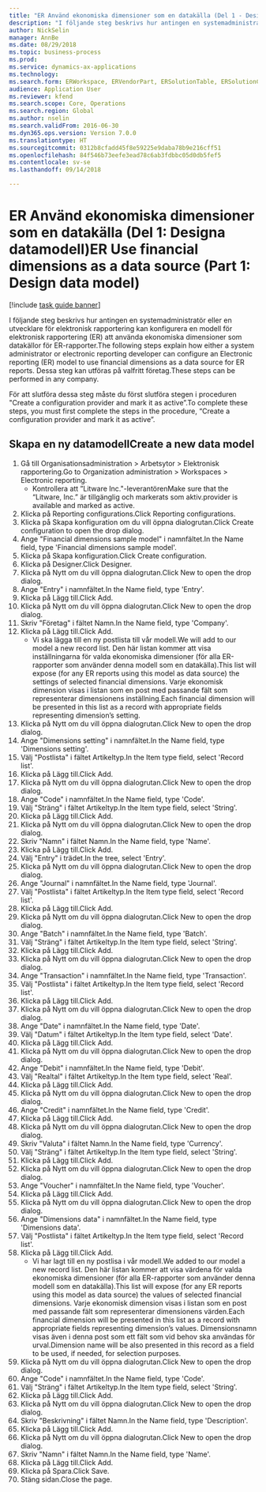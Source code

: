 ```yaml
--- 
title: "ER Använd ekonomiska dimensioner som en datakälla (Del 1 - Designa datamodell)"
description: "I följande steg beskrivs hur antingen en systemadministratör eller en utvecklare för elektronisk rapportering kan konfigurera en modell för elektronisk rapportering (ER) att använda ekonomiska dimensioner som datakällor för ER-rapporter."
author: NickSelin
manager: AnnBe
ms.date: 08/29/2018
ms.topic: business-process
ms.prod: 
ms.service: dynamics-ax-applications
ms.technology: 
ms.search.form: ERWorkspace, ERVendorPart, ERSolutionTable, ERSolutionCreateDropDialog, ERDataModelDesigner, ERDataModelContentsItemCreationDialog
audience: Application User
ms.reviewer: kfend
ms.search.scope: Core, Operations
ms.search.region: Global
ms.author: nselin
ms.search.validFrom: 2016-06-30
ms.dyn365.ops.version: Version 7.0.0
ms.translationtype: HT
ms.sourcegitcommit: 0312b8cfadd45f8e59225e9daba78b9e216cff51
ms.openlocfilehash: 84f546b73eefe3ead78c6ab3fdbbc05d0db5fef5
ms.contentlocale: sv-se
ms.lasthandoff: 09/14/2018

---
```

# <a name="er-use-financial-dimensions-as-a-data-source-part-1-design-data-model"></a><span data-ttu-id="30db1-103">ER Använd ekonomiska dimensioner som en datakälla (Del 1: Designa datamodell)</span><span class="sxs-lookup"><span data-stu-id="30db1-103">ER Use financial dimensions as a data source (Part 1: Design data model)</span></span>

[!include [task guide banner](../../includes/task-guide-banner.md)]

<span data-ttu-id="30db1-104">I följande steg beskrivs hur antingen en systemadministratör eller en utvecklare för elektronisk rapportering kan konfigurera en modell för elektronisk rapportering (ER) att använda ekonomiska dimensioner som datakällor för ER-rapporter.</span><span class="sxs-lookup"><span data-stu-id="30db1-104">The following steps explain how either a system administrator or electronic reporting developer can configure an Electronic reporting (ER) model to use financial dimensions as a data source for ER reports.</span></span> <span data-ttu-id="30db1-105">Dessa steg kan utföras på valfritt företag.</span><span class="sxs-lookup"><span data-stu-id="30db1-105">These steps can be performed in any company.</span></span>

<span data-ttu-id="30db1-106">För att slutföra dessa steg måste du först slutföra stegen i proceduren "Create a configuration provider and mark it as active”.</span><span class="sxs-lookup"><span data-stu-id="30db1-106">To complete these steps, you must first complete the steps in the procedure, “Create a configuration provider and mark it as active”.</span></span>


## <a name="create-a-new-data-model"></a><span data-ttu-id="30db1-107">Skapa en ny datamodell</span><span class="sxs-lookup"><span data-stu-id="30db1-107">Create a new data model</span></span>
1. <span data-ttu-id="30db1-108">Gå till Organisationsadministration > Arbetsytor > Elektronisk rapportering.</span><span class="sxs-lookup"><span data-stu-id="30db1-108">Go to Organization administration > Workspaces > Electronic reporting.</span></span>
    * <span data-ttu-id="30db1-109">Kontrollera att ”Litware Inc."-leverantören</span><span class="sxs-lookup"><span data-stu-id="30db1-109">Make sure that the “Litware, Inc.”</span></span> <span data-ttu-id="30db1-110">är tillgänglig och markerats som aktiv.</span><span class="sxs-lookup"><span data-stu-id="30db1-110">provider is available and marked as active.</span></span>  
2. <span data-ttu-id="30db1-111">Klicka på Reporting configurations.</span><span class="sxs-lookup"><span data-stu-id="30db1-111">Click Reporting configurations.</span></span>
3. <span data-ttu-id="30db1-112">Klicka på Skapa konfiguration om du vill öppna dialogrutan.</span><span class="sxs-lookup"><span data-stu-id="30db1-112">Click Create configuration to open the drop dialog.</span></span>
4. <span data-ttu-id="30db1-113">Ange "Financial dimensions sample model" i namnfältet.</span><span class="sxs-lookup"><span data-stu-id="30db1-113">In the Name field, type 'Financial dimensions sample model'.</span></span>
5. <span data-ttu-id="30db1-114">Klicka på Skapa konfiguration.</span><span class="sxs-lookup"><span data-stu-id="30db1-114">Click Create configuration.</span></span>
6. <span data-ttu-id="30db1-115">Klicka på Designer.</span><span class="sxs-lookup"><span data-stu-id="30db1-115">Click Designer.</span></span>
7. <span data-ttu-id="30db1-116">Klicka på Nytt om du vill öppna dialogrutan.</span><span class="sxs-lookup"><span data-stu-id="30db1-116">Click New to open the drop dialog.</span></span>
8. <span data-ttu-id="30db1-117">Ange "Entry" i namnfältet.</span><span class="sxs-lookup"><span data-stu-id="30db1-117">In the Name field, type 'Entry'.</span></span>
9. <span data-ttu-id="30db1-118">Klicka på Lägg till.</span><span class="sxs-lookup"><span data-stu-id="30db1-118">Click Add.</span></span>
10. <span data-ttu-id="30db1-119">Klicka på Nytt om du vill öppna dialogrutan.</span><span class="sxs-lookup"><span data-stu-id="30db1-119">Click New to open the drop dialog.</span></span>
11. <span data-ttu-id="30db1-120">Skriv "Företag" i fältet Namn.</span><span class="sxs-lookup"><span data-stu-id="30db1-120">In the Name field, type 'Company'.</span></span>
12. <span data-ttu-id="30db1-121">Klicka på Lägg till.</span><span class="sxs-lookup"><span data-stu-id="30db1-121">Click Add.</span></span>
    * <span data-ttu-id="30db1-122">Vi ska lägga till en ny postlista till vår modell.</span><span class="sxs-lookup"><span data-stu-id="30db1-122">We will add to our model a new record list.</span></span> <span data-ttu-id="30db1-123">Den här listan kommer att visa inställningarna för valda ekonomiska dimensioner (för alla ER-rapporter som använder denna modell som en datakälla).</span><span class="sxs-lookup"><span data-stu-id="30db1-123">This list will expose (for any ER reports using this model as data source) the settings of selected financial dimensions.</span></span> <span data-ttu-id="30db1-124">Varje ekonomisk dimension visas i listan som en post med passande fält som representerar dimensionens inställning.</span><span class="sxs-lookup"><span data-stu-id="30db1-124">Each financial dimension will be presented in this list as a record with appropriate fields representing dimension’s setting.</span></span>  
13. <span data-ttu-id="30db1-125">Klicka på Nytt om du vill öppna dialogrutan.</span><span class="sxs-lookup"><span data-stu-id="30db1-125">Click New to open the drop dialog.</span></span>
14. <span data-ttu-id="30db1-126">Ange "Dimensions setting" i namnfältet.</span><span class="sxs-lookup"><span data-stu-id="30db1-126">In the Name field, type 'Dimensions setting'.</span></span>
15. <span data-ttu-id="30db1-127">Välj "Postlista" i fältet Artikeltyp.</span><span class="sxs-lookup"><span data-stu-id="30db1-127">In the Item type field, select 'Record list'.</span></span>
16. <span data-ttu-id="30db1-128">Klicka på Lägg till.</span><span class="sxs-lookup"><span data-stu-id="30db1-128">Click Add.</span></span>
17. <span data-ttu-id="30db1-129">Klicka på Nytt om du vill öppna dialogrutan.</span><span class="sxs-lookup"><span data-stu-id="30db1-129">Click New to open the drop dialog.</span></span>
18. <span data-ttu-id="30db1-130">Ange "Code" i namnfältet.</span><span class="sxs-lookup"><span data-stu-id="30db1-130">In the Name field, type 'Code'.</span></span>
19. <span data-ttu-id="30db1-131">Välj "Sträng" i fältet Artikeltyp.</span><span class="sxs-lookup"><span data-stu-id="30db1-131">In the Item type field, select 'String'.</span></span>
20. <span data-ttu-id="30db1-132">Klicka på Lägg till.</span><span class="sxs-lookup"><span data-stu-id="30db1-132">Click Add.</span></span>
21. <span data-ttu-id="30db1-133">Klicka på Nytt om du vill öppna dialogrutan.</span><span class="sxs-lookup"><span data-stu-id="30db1-133">Click New to open the drop dialog.</span></span>
22. <span data-ttu-id="30db1-134">Skriv "Namn" i fältet Namn.</span><span class="sxs-lookup"><span data-stu-id="30db1-134">In the Name field, type 'Name'.</span></span>
23. <span data-ttu-id="30db1-135">Klicka på Lägg till.</span><span class="sxs-lookup"><span data-stu-id="30db1-135">Click Add.</span></span>
24. <span data-ttu-id="30db1-136">Välj "Entry" i trädet.</span><span class="sxs-lookup"><span data-stu-id="30db1-136">In the tree, select 'Entry'.</span></span>
25. <span data-ttu-id="30db1-137">Klicka på Nytt om du vill öppna dialogrutan.</span><span class="sxs-lookup"><span data-stu-id="30db1-137">Click New to open the drop dialog.</span></span>
26. <span data-ttu-id="30db1-138">Ange "Journal" i namnfältet.</span><span class="sxs-lookup"><span data-stu-id="30db1-138">In the Name field, type 'Journal'.</span></span>
27. <span data-ttu-id="30db1-139">Välj "Postlista" i fältet Artikeltyp.</span><span class="sxs-lookup"><span data-stu-id="30db1-139">In the Item type field, select 'Record list'.</span></span>
28. <span data-ttu-id="30db1-140">Klicka på Lägg till.</span><span class="sxs-lookup"><span data-stu-id="30db1-140">Click Add.</span></span>
29. <span data-ttu-id="30db1-141">Klicka på Nytt om du vill öppna dialogrutan.</span><span class="sxs-lookup"><span data-stu-id="30db1-141">Click New to open the drop dialog.</span></span>
30. <span data-ttu-id="30db1-142">Ange "Batch" i namnfältet.</span><span class="sxs-lookup"><span data-stu-id="30db1-142">In the Name field, type 'Batch'.</span></span>
31. <span data-ttu-id="30db1-143">Välj "Sträng" i fältet Artikeltyp.</span><span class="sxs-lookup"><span data-stu-id="30db1-143">In the Item type field, select 'String'.</span></span>
32. <span data-ttu-id="30db1-144">Klicka på Lägg till.</span><span class="sxs-lookup"><span data-stu-id="30db1-144">Click Add.</span></span>
33. <span data-ttu-id="30db1-145">Klicka på Nytt om du vill öppna dialogrutan.</span><span class="sxs-lookup"><span data-stu-id="30db1-145">Click New to open the drop dialog.</span></span>
34. <span data-ttu-id="30db1-146">Ange "Transaction" i namnfältet.</span><span class="sxs-lookup"><span data-stu-id="30db1-146">In the Name field, type 'Transaction'.</span></span>
35. <span data-ttu-id="30db1-147">Välj "Postlista" i fältet Artikeltyp.</span><span class="sxs-lookup"><span data-stu-id="30db1-147">In the Item type field, select 'Record list'.</span></span>
36. <span data-ttu-id="30db1-148">Klicka på Lägg till.</span><span class="sxs-lookup"><span data-stu-id="30db1-148">Click Add.</span></span>
37. <span data-ttu-id="30db1-149">Klicka på Nytt om du vill öppna dialogrutan.</span><span class="sxs-lookup"><span data-stu-id="30db1-149">Click New to open the drop dialog.</span></span>
38. <span data-ttu-id="30db1-150">Ange "Date" i namnfältet.</span><span class="sxs-lookup"><span data-stu-id="30db1-150">In the Name field, type 'Date'.</span></span>
39. <span data-ttu-id="30db1-151">Välj "Datum" i fältet Artikeltyp.</span><span class="sxs-lookup"><span data-stu-id="30db1-151">In the Item type field, select 'Date'.</span></span>
40. <span data-ttu-id="30db1-152">Klicka på Lägg till.</span><span class="sxs-lookup"><span data-stu-id="30db1-152">Click Add.</span></span>
41. <span data-ttu-id="30db1-153">Klicka på Nytt om du vill öppna dialogrutan.</span><span class="sxs-lookup"><span data-stu-id="30db1-153">Click New to open the drop dialog.</span></span>
42. <span data-ttu-id="30db1-154">Ange "Debit" i namnfältet.</span><span class="sxs-lookup"><span data-stu-id="30db1-154">In the Name field, type 'Debit'.</span></span>
43. <span data-ttu-id="30db1-155">Välj "Realtal" i fältet Artikeltyp.</span><span class="sxs-lookup"><span data-stu-id="30db1-155">In the Item type field, select 'Real'.</span></span>
44. <span data-ttu-id="30db1-156">Klicka på Lägg till.</span><span class="sxs-lookup"><span data-stu-id="30db1-156">Click Add.</span></span>
45. <span data-ttu-id="30db1-157">Klicka på Nytt om du vill öppna dialogrutan.</span><span class="sxs-lookup"><span data-stu-id="30db1-157">Click New to open the drop dialog.</span></span>
46. <span data-ttu-id="30db1-158">Ange "Credit" i namnfältet.</span><span class="sxs-lookup"><span data-stu-id="30db1-158">In the Name field, type 'Credit'.</span></span>
47. <span data-ttu-id="30db1-159">Klicka på Lägg till.</span><span class="sxs-lookup"><span data-stu-id="30db1-159">Click Add.</span></span>
48. <span data-ttu-id="30db1-160">Klicka på Nytt om du vill öppna dialogrutan.</span><span class="sxs-lookup"><span data-stu-id="30db1-160">Click New to open the drop dialog.</span></span>
49. <span data-ttu-id="30db1-161">Skriv "Valuta" i fältet Namn.</span><span class="sxs-lookup"><span data-stu-id="30db1-161">In the Name field, type 'Currency'.</span></span>
50. <span data-ttu-id="30db1-162">Välj "Sträng" i fältet Artikeltyp.</span><span class="sxs-lookup"><span data-stu-id="30db1-162">In the Item type field, select 'String'.</span></span>
51. <span data-ttu-id="30db1-163">Klicka på Lägg till.</span><span class="sxs-lookup"><span data-stu-id="30db1-163">Click Add.</span></span>
52. <span data-ttu-id="30db1-164">Klicka på Nytt om du vill öppna dialogrutan.</span><span class="sxs-lookup"><span data-stu-id="30db1-164">Click New to open the drop dialog.</span></span>
53. <span data-ttu-id="30db1-165">Ange "Voucher" i namnfältet.</span><span class="sxs-lookup"><span data-stu-id="30db1-165">In the Name field, type 'Voucher'.</span></span>
54. <span data-ttu-id="30db1-166">Klicka på Lägg till.</span><span class="sxs-lookup"><span data-stu-id="30db1-166">Click Add.</span></span>
55. <span data-ttu-id="30db1-167">Klicka på Nytt om du vill öppna dialogrutan.</span><span class="sxs-lookup"><span data-stu-id="30db1-167">Click New to open the drop dialog.</span></span>
56. <span data-ttu-id="30db1-168">Ange "Dimensions data" i namnfältet.</span><span class="sxs-lookup"><span data-stu-id="30db1-168">In the Name field, type 'Dimensions data'.</span></span>
57. <span data-ttu-id="30db1-169">Välj "Postlista" i fältet Artikeltyp.</span><span class="sxs-lookup"><span data-stu-id="30db1-169">In the Item type field, select 'Record list'.</span></span>
58. <span data-ttu-id="30db1-170">Klicka på Lägg till.</span><span class="sxs-lookup"><span data-stu-id="30db1-170">Click Add.</span></span>
    * <span data-ttu-id="30db1-171">Vi har lagt till en ny postlisa i vår modell.</span><span class="sxs-lookup"><span data-stu-id="30db1-171">We added to our model a new record list.</span></span> <span data-ttu-id="30db1-172">Den här listan kommer att visa värdena för valda ekonomiska dimensioner (för alla ER-rapporter som använder denna modell som en datakälla).</span><span class="sxs-lookup"><span data-stu-id="30db1-172">This list will expose (for any ER reports using this model as data source) the values of selected financial dimensions.</span></span> <span data-ttu-id="30db1-173">Varje ekonomisk dimension visas i listan som en post med passande fält som representerar dimensionens värden.</span><span class="sxs-lookup"><span data-stu-id="30db1-173">Each financial dimension will be presented in this list as a record with appropriate fields representing dimension’s values.</span></span> <span data-ttu-id="30db1-174">Dimensionsnamn visas även i denna post som ett fält som vid behov ska användas för urval.</span><span class="sxs-lookup"><span data-stu-id="30db1-174">Dimension name will be also presented in this record as a field to be used, if needed, for selection purposes.</span></span>  
59. <span data-ttu-id="30db1-175">Klicka på Nytt om du vill öppna dialogrutan.</span><span class="sxs-lookup"><span data-stu-id="30db1-175">Click New to open the drop dialog.</span></span>
60. <span data-ttu-id="30db1-176">Ange "Code" i namnfältet.</span><span class="sxs-lookup"><span data-stu-id="30db1-176">In the Name field, type 'Code'.</span></span>
61. <span data-ttu-id="30db1-177">Välj "Sträng" i fältet Artikeltyp.</span><span class="sxs-lookup"><span data-stu-id="30db1-177">In the Item type field, select 'String'.</span></span>
62. <span data-ttu-id="30db1-178">Klicka på Lägg till.</span><span class="sxs-lookup"><span data-stu-id="30db1-178">Click Add.</span></span>
63. <span data-ttu-id="30db1-179">Klicka på Nytt om du vill öppna dialogrutan.</span><span class="sxs-lookup"><span data-stu-id="30db1-179">Click New to open the drop dialog.</span></span>
64. <span data-ttu-id="30db1-180">Skriv "Beskrivning" i fältet Namn.</span><span class="sxs-lookup"><span data-stu-id="30db1-180">In the Name field, type 'Description'.</span></span>
65. <span data-ttu-id="30db1-181">Klicka på Lägg till.</span><span class="sxs-lookup"><span data-stu-id="30db1-181">Click Add.</span></span>
66. <span data-ttu-id="30db1-182">Klicka på Nytt om du vill öppna dialogrutan.</span><span class="sxs-lookup"><span data-stu-id="30db1-182">Click New to open the drop dialog.</span></span>
67. <span data-ttu-id="30db1-183">Skriv "Namn" i fältet Namn.</span><span class="sxs-lookup"><span data-stu-id="30db1-183">In the Name field, type 'Name'.</span></span>
68. <span data-ttu-id="30db1-184">Klicka på Lägg till.</span><span class="sxs-lookup"><span data-stu-id="30db1-184">Click Add.</span></span>
69. <span data-ttu-id="30db1-185">Klicka på Spara.</span><span class="sxs-lookup"><span data-stu-id="30db1-185">Click Save.</span></span>
70. <span data-ttu-id="30db1-186">Stäng sidan.</span><span class="sxs-lookup"><span data-stu-id="30db1-186">Close the page.</span></span>



